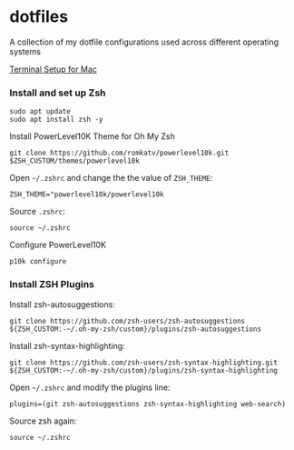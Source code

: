 # dotfiles
A collection of my dotfile configurations used across different operating systems

[Terminal Setup for Mac](https://www.youtube.com/watch?v=CF1tMjvHDRA&t=46s&ab_channel=JoseanMartinez)

### Install and set up Zsh
```
sudo apt update
sudo apt install zsh -y
```

Install PowerLevel10K Theme for Oh My Zsh
```
git clone https://github.com/romkatv/powerlevel10k.git $ZSH_CUSTOM/themes/powerlevel10k
```

Open `~/.zshrc` and change the the value of `ZSH_THEME`:
```
ZSH_THEME="powerlevel10k/powerlevel10k
```

Source `.zshrc`:
```
source ~/.zshrc
```

Configure PowerLevel10K
```
p10k configure
```

### Install ZSH Plugins
Install zsh-autosuggestions:
```
git clone https://github.com/zsh-users/zsh-autosuggestions ${ZSH_CUSTOM:-~/.oh-my-zsh/custom}/plugins/zsh-autosuggestions
```

Install zsh-syntax-highlighting:
```
git clone https://github.com/zsh-users/zsh-syntax-highlighting.git ${ZSH_CUSTOM:-~/.oh-my-zsh/custom}/plugins/zsh-syntax-highlighting
```

Open `~/.zshrc` and modify the plugins line:
```
plugins=(git zsh-autosuggestions zsh-syntax-highlighting web-search)
```

Source zsh again:
```
source ~/.zshrc
```
